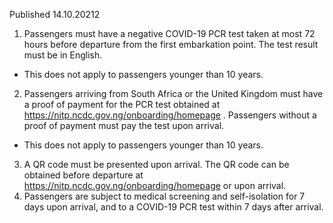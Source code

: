Published 14.10.20212
1. Passengers must have a negative COVID-19 PCR test taken at most 72 hours before departure from the first embarkation point. The test result must be in English.
- This does not apply to passengers younger than 10 years.
2. Passengers arriving from South Africa or the United Kingdom must have a proof of payment for the PCR test obtained at <a href="https://nitp.ncdc.gov.ng/onboarding/homepage">https://nitp.ncdc.gov.ng/onboarding/homepage</a> . Passengers without a proof of payment must pay the test upon arrival.
- This does not apply to passengers younger than 10 years.
3. A QR code must be presented upon arrival. The QR code can be obtained before departure at <a href="https://nitp.ncdc.gov.ng/onboarding/homepage">https://nitp.ncdc.gov.ng/onboarding/homepage</a> or upon arrival.
4. Passengers are subject to medical screening and self-isolation for 7 days upon arrival, and to a COVID-19 PCR test within 7 days after arrival.